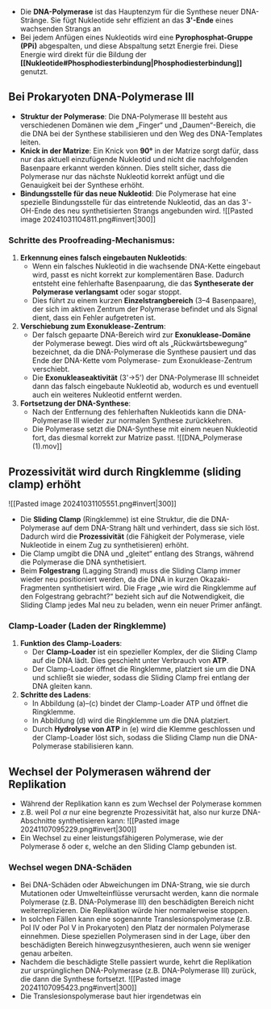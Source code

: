 - Die **DNA-Polymerase** ist das Hauptenzym für die Synthese neuer DNA-Stränge. Sie fügt Nukleotide sehr effizient an das **3'-Ende** eines wachsenden Strangs an
- Bei jedem Anfügen eines Nukleotids wird eine **Pyrophosphat-Gruppe (PPi)** abgespalten, und diese Abspaltung setzt Energie frei. Diese Energie wird direkt für die Bildung der **[[Nukleotide#Phosphodiesterbindung|Phosphodiesterbindung]]** genutzt.

## Bei Prokaryoten DNA-Polymerase III
- **Struktur der Polymerase**: Die DNA-Polymerase III besteht aus verschiedenen Domänen wie dem „Finger“ und „Daumen“-Bereich, die die DNA bei der Synthese stabilisieren und den Weg des DNA-Templates leiten.
- **Knick in der Matrize**: Ein Knick von **90°** in der Matrize sorgt dafür, dass nur das aktuell einzufügende Nukleotid und nicht die nachfolgenden Basenpaare erkannt werden können. Dies stellt sicher, dass die Polymerase nur das nächste Nukleotid korrekt anfügt und die Genauigkeit bei der Synthese erhöht.
- **Bindungsstelle für das neue Nukleotid**: Die Polymerase hat eine spezielle Bindungsstelle für das eintretende Nukleotid, das an das 3'-OH-Ende des neu synthetisierten Strangs angebunden wird.
![[Pasted image 20241031104811.png#invert|300]]
### Schritte des Proofreading-Mechanismus:
1. **Erkennung eines falsch eingebauten Nukleotids**:
    - Wenn ein falsches Nukleotid in die wachsende DNA-Kette eingebaut wird, passt es nicht korrekt zur komplementären Base. Dadurch entsteht eine fehlerhafte Basenpaarung, die das **Syntheserate der Polymerase verlangsamt** oder sogar stoppt.
    - Dies führt zu einem kurzen **Einzelstrangbereich** (3–4 Basenpaare), der sich im aktiven Zentrum der Polymerase befindet und als Signal dient, dass ein Fehler aufgetreten ist.
2. **Verschiebung zum Exonuklease-Zentrum**:
    - Der falsch gepaarte DNA-Bereich wird zur **Exonuklease-Domäne** der Polymerase bewegt. Dies wird oft als „Rückwärtsbewegung“ bezeichnet, da die DNA-Polymerase die Synthese pausiert und das Ende der DNA-Kette vom Polymerase- zum Exonuklease-Zentrum verschiebt.
    - Die **Exonukleaseaktivität** (3'→5') der DNA-Polymerase III schneidet dann das falsch eingebaute Nukleotid ab, wodurch es und eventuell auch ein weiteres Nukleotid entfernt werden.
3. **Fortsetzung der DNA-Synthese**:
    - Nach der Entfernung des fehlerhaften Nukleotids kann die DNA-Polymerase III wieder zur normalen Synthese zurückkehren.
    - Die Polymerase setzt die DNA-Synthese mit einem neuen Nukleotid fort, das diesmal korrekt zur Matrize passt.
![[DNA_Polymerase (1).mov]]

## Prozessivität wird durch Ringklemme (sliding clamp) erhöht
![[Pasted image 20241031105551.png#invert|300]]
- Die **Sliding Clamp** (Ringklemme) ist eine Struktur, die die DNA-Polymerase auf dem DNA-Strang hält und verhindert, dass sie sich löst. Dadurch wird die **Prozessivität** (die Fähigkeit der Polymerase, viele Nukleotide in einem Zug zu synthetisieren) erhöht.
- Die Clamp umgibt die DNA und „gleitet“ entlang des Strangs, während die Polymerase die DNA synthetisiert.
- Beim **Folgestrang** (Lagging Strand) muss die Sliding Clamp immer wieder neu positioniert werden, da die DNA in kurzen Okazaki-Fragmenten synthetisiert wird. Die Frage „wie wird die Ringklemme auf den Folgestrang gebracht?“ bezieht sich auf die Notwendigkeit, die Sliding Clamp jedes Mal neu zu beladen, wenn ein neuer Primer anfängt.
### Clamp-Loader (Laden der Ringklemme)
1. **Funktion des Clamp-Loaders**:
    - Der **Clamp-Loader** ist ein spezieller Komplex, der die Sliding Clamp auf die DNA lädt. Dies geschieht unter Verbrauch von **ATP**.
    - Der Clamp-Loader öffnet die Ringklemme, platziert sie um die DNA und schließt sie wieder, sodass die Sliding Clamp frei entlang der DNA gleiten kann.
2. **Schritte des Ladens**:
    - In Abbildung (a)–(c) bindet der Clamp-Loader ATP und öffnet die Ringklemme.
    - In Abbildung (d) wird die Ringklemme um die DNA platziert.
    - Durch **Hydrolyse von ATP** in (e) wird die Klemme geschlossen und der Clamp-Loader löst sich, sodass die Sliding Clamp nun die DNA-Polymerase stabilisieren kann.
## Wechsel der Polymerasen während der Replikation
- Während der Replikation kann es zum Wechsel der Polymerase kommen
- z.B. weil Pol $\alpha$ nur eine begrenzte Prozessivität hat, also nur kurze DNA-Abschnitte synthetisieren kann:
![[Pasted image 20241107095229.png#invert|300]]
- Ein Wechsel zu einer leistungsfähigeren Polymerase, wie der Polymerase δ oder ε, welche an den Sliding Clamp gebunden ist.
### Wechsel wegen DNA-Schäden
- Bei DNA-Schäden oder Abweichungen im DNA-Strang, wie sie durch Mutationen oder Umwelteinflüsse verursacht werden, kann die normale Polymerase (z.B. DNA-Polymerase III) den beschädigten Bereich nicht weiterreplizieren. Die Replikation würde hier normalerweise stoppen.
- In solchen Fällen kann eine sogenannte Translesionspolymerase (z.B. Pol IV oder Pol V in Prokaryoten) den Platz der normalen Polymerase einnehmen. Diese speziellen Polymerasen sind in der Lage, über den beschädigten Bereich hinwegzusynthesieren, auch wenn sie weniger genau arbeiten.
- Nachdem die beschädigte Stelle passiert wurde, kehrt die Replikation zur ursprünglichen DNA-Polymerase (z.B. DNA-Polymerase III) zurück, die dann die Synthese fortsetzt.
![[Pasted image 20241107095423.png#invert|300]]
- Die Translesionspolymerase baut hier irgendetwas ein